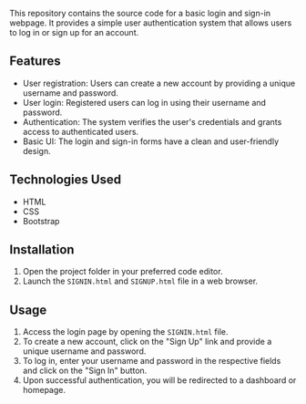 This repository contains the source code for a basic login and sign-in webpage. It provides a simple user authentication system that allows users to log in or sign up for an account.

## Features

- User registration: Users can create a new account by providing a unique username and password.
- User login: Registered users can log in using their username and password.
- Authentication: The system verifies the user's credentials and grants access to authenticated users.
- Basic UI: The login and sign-in forms have a clean and user-friendly design.

## Technologies Used

- HTML
- CSS
- Bootstrap

## Installation

1. Open the project folder in your preferred code editor.
2. Launch the `SIGNIN.html` and `SIGNUP.html` file in a web browser.

## Usage

1. Access the login page by opening the `SIGNIN.html` file.
2. To create a new account, click on the "Sign Up" link and provide a unique username and password.
3. To log in, enter your username and password in the respective fields and click on the "Sign In" button.
4. Upon successful authentication, you will be redirected to a dashboard or homepage.
